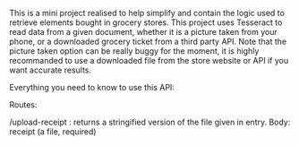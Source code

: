 This is a mini project realised to help simplify and contain the logic used to retrieve elements bought in grocery stores.
This project uses Tesseract to read data from a given document, whether it is a picture taken from your phone, or a downloaded grocery ticket from a third party API.
Note that the picture taken option can be really buggy for the moment, it is highly recommanded to use a downloaded file from the store website or API if you want accurate results.

Everything you need to know to use this API:

Routes:

/upload-receipt : returns a stringified version of the file given in entry. Body: receipt (a file, required)